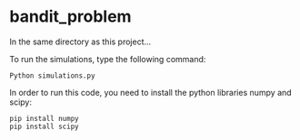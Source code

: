 # bandit_problem

In the same directory as this project...

To run the simulations, type the following command: 

```
Python simulations.py
```

In order to run this code, you need to install the python libraries numpy and scipy:

```
pip install numpy
pip install scipy
```
